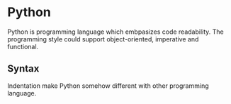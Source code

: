 # Python 
Python is programming language which embpasizes code readability.
The programming style could support object-oriented, imperative and functional.

## Syntax
Indentation make Python somehow different with other programming language. 